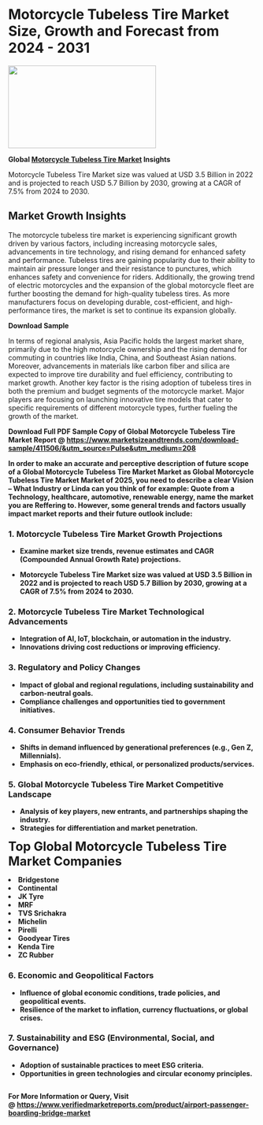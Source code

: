<H1>Motorcycle Tubeless Tire Market Size, Growth and Forecast from 2024 - 2031</H1><img class="aligncenter size-medium wp-image-584254" src="https://thirdeyenews.in/wp-content/uploads/2024/09/Global-Market-Research-300x168.jpeg" alt="" width="300" height="168" /><p><strong>Global&nbsp;<a href="https://www.marketsizeandtrends.com/download-sample/411506/&amp;utm_source=Pulse&amp;utm_medium=208">Motorcycle Tubeless Tire Market</a> Insights</strong></p><p>Motorcycle Tubeless Tire Market size was valued at USD 3.5 Billion in 2022 and is projected to reach USD 5.7 Billion by 2030, growing at a CAGR of 7.5% from 2024 to 2030.</p><p><h2>Market Growth Insights</h2> <p>The motorcycle tubeless tire market is experiencing significant growth driven by various factors, including increasing motorcycle sales, advancements in tire technology, and rising demand for enhanced safety and performance. Tubeless tires are gaining popularity due to their ability to maintain air pressure longer and their resistance to punctures, which enhances safety and convenience for riders. Additionally, the growing trend of electric motorcycles and the expansion of the global motorcycle fleet are further boosting the demand for high-quality tubeless tires. As more manufacturers focus on developing durable, cost-efficient, and high-performance tires, the market is set to continue its expansion globally.</p> <p><strong>Download Sample</strong></p> <p>In terms of regional analysis, Asia Pacific holds the largest market share, primarily due to the high motorcycle ownership and the rising demand for commuting in countries like India, China, and Southeast Asian nations. Moreover, advancements in materials like carbon fiber and silica are expected to improve tire durability and fuel efficiency, contributing to market growth. Another key factor is the rising adoption of tubeless tires in both the premium and budget segments of the motorcycle market. Major players are focusing on launching innovative tire models that cater to specific requirements of different motorcycle types, further fueling the growth of the market.</p> <p><strong></p><p><span class=""><strong>Download Full PDF Sample Copy of Global Motorcycle Tubeless Tire Market Report</strong> @ <a href="https://www.marketsizeandtrends.com/download-sample/411506/&amp;utm_source=Pulse&amp;utm_medium=208" target="_blank">https://www.marketsizeandtrends.com/download-sample/411506/&amp;utm_source=Pulse&amp;utm_medium=208</a></span></p><p>In order to make an accurate and perceptive description of future scope of a Global&nbsp;Motorcycle Tubeless Tire Market Market as Global&nbsp;Motorcycle Tubeless Tire Market Market of 2025, you need to describe a clear Vision &ndash; What Industry or Linda can you think of for example: Quote from a Technology, healthcare, automotive, renewable energy, name the market you are Reffering to. However, some general trends and factors usually impact market reports and their future outlook include:</p><h3>1.&nbsp;<strong>Motorcycle Tubeless Tire Market Growth Projections</strong></h3><ul><li>Examine market size trends, revenue estimates and CAGR (Compounded Annual Growth Rate) projections.</li><li><p>Motorcycle Tubeless Tire Market size was valued at USD 3.5 Billion in 2022 and is projected to reach USD 5.7 Billion by 2030, growing at a CAGR of 7.5% from 2024 to 2030.</p></li></ul><h3>2.&nbsp;<strong>Motorcycle Tubeless Tire Market Technological Advancements</strong></h3><ul><li>Integration of AI, IoT, blockchain, or automation in the industry.</li><li>Innovations driving cost reductions or improving efficiency.</li></ul><h3>3.&nbsp;<strong>Regulatory and Policy Changes</strong></h3><ul><li>Impact of global and regional regulations, including sustainability and carbon-neutral goals.</li><li>Compliance challenges and opportunities tied to government initiatives.</li></ul><h3>4.&nbsp;<strong>Consumer Behavior Trends</strong></h3><ul><li>Shifts in demand influenced by generational preferences (e.g., Gen Z, Millennials).</li><li>Emphasis on eco-friendly, ethical, or personalized products/services.</li></ul><h3>5.&nbsp;<strong>Global Motorcycle Tubeless Tire Market Competitive Landscape</strong></h3><ul><li>Analysis of key players, new entrants, and partnerships shaping the industry.</li><li>Strategies for differentiation and market penetration.</li></ul><p data-pm-slice="1 1 []"><span style="color: inherit; font-family: inherit; font-size: 25px;">Top Global Motorcycle Tubeless Tire Market Companies</span></p><div class="" data-test-id=""><p><li>Bridgestone</li><li> Continental</li><li> JK Tyre</li><li> MRF</li><li> TVS Srichakra</li><li> Michelin</li><li> Pirelli</li><li> Goodyear Tires</li><li> Kenda Tire</li><li> ZC Rubber</li></p></div><h3>6.&nbsp;<strong>Economic and Geopolitical Factors</strong></h3><ul><li>Influence of global economic conditions, trade policies, and geopolitical events.</li><li>Resilience of the market to inflation, currency fluctuations, or global crises.</li></ul><h3>7.&nbsp;<strong>Sustainability and ESG (Environmental, Social, and Governance)</strong></h3><ul><li>Adoption of sustainable practices to meet ESG criteria.</li><li>Opportunities in green technologies and circular economy principles.</li></ul><h2><strong style="font-size: 14px;">For More Information or Query, Visit @&nbsp;</strong><a style="background-color: #ffffff; font-size: 14px;" href="https://www.marketsizeandtrends.com/report/motorcycle-tubeless-tire-market/" target="_blank">https://www.verifiedmarketreports.com/product/airport-passenger-boarding-bridge-market</a></h2>
